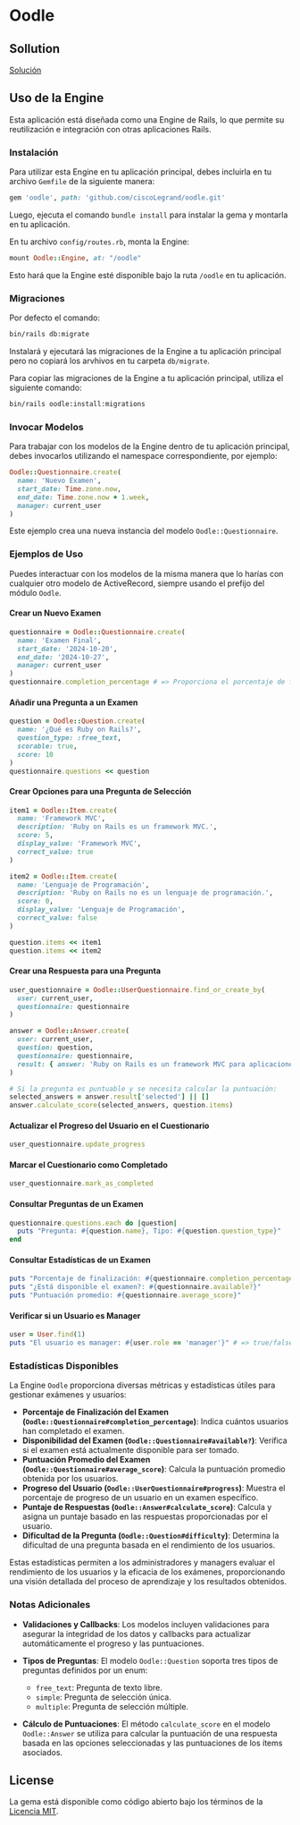 # Oodle

## Sollution
[Solución](doc/solution.md)

## Uso de la Engine

Esta aplicación está diseñada como una Engine de Rails, lo que permite su reutilización e integración con otras aplicaciones Rails.

### Instalación

Para utilizar esta Engine en tu aplicación principal, debes incluirla en tu archivo `Gemfile` de la siguiente manera:

```ruby
gem 'oodle', path: 'github.com/ciscoLegrand/oodle.git'
```

Luego, ejecuta el comando `bundle install` para instalar la gema y montarla en tu aplicación.

En tu archivo `config/routes.rb`, monta la Engine:

```ruby
mount Oodle::Engine, at: "/oodle"
```

Esto hará que la Engine esté disponible bajo la ruta `/oodle` en tu aplicación.

### Migraciones

Por defecto el comando:

```bash
bin/rails db:migrate
```

Instalará y ejecutará las migraciones de la Engine a tu aplicación principal pero no copiará los arvhivos en tu carpeta `db/migrate`.

Para copiar las migraciones de la Engine a tu aplicación principal, utiliza el siguiente comando:

```bash
bin/rails oodle:install:migrations
```

### Invocar Modelos

Para trabajar con los modelos de la Engine dentro de tu aplicación principal, debes invocarlos utilizando el namespace correspondiente, por ejemplo:

```ruby
Oodle::Questionnaire.create(
  name: 'Nuevo Examen',
  start_date: Time.zone.now,
  end_date: Time.zone.now + 1.week,
  manager: current_user
)
```

Este ejemplo crea una nueva instancia del modelo `Oodle::Questionnaire`.

### Ejemplos de Uso

Puedes interactuar con los modelos de la misma manera que lo harías con cualquier otro modelo de ActiveRecord, siempre usando el prefijo del módulo `Oodle`.

#### Crear un Nuevo Examen

```ruby
questionnaire = Oodle::Questionnaire.create(
  name: 'Examen Final',
  start_date: '2024-10-20',
  end_date: '2024-10-27',
  manager: current_user
)
questionnaire.completion_percentage # => Proporciona el porcentaje de finalización del examen
```

#### Añadir una Pregunta a un Examen

```ruby
question = Oodle::Question.create(
  name: '¿Qué es Ruby on Rails?',
  question_type: :free_text,
  scorable: true,
  score: 10
)
questionnaire.questions << question
```

#### Crear Opciones para una Pregunta de Selección

```ruby
item1 = Oodle::Item.create(
  name: 'Framework MVC',
  description: 'Ruby on Rails es un framework MVC.',
  score: 5,
  display_value: 'Framework MVC',
  correct_value: true
)

item2 = Oodle::Item.create(
  name: 'Lenguaje de Programación',
  description: 'Ruby on Rails no es un lenguaje de programación.',
  score: 0,
  display_value: 'Lenguaje de Programación',
  correct_value: false
)

question.items << item1
question.items << item2
```

#### Crear una Respuesta para una Pregunta

```ruby
user_questionnaire = Oodle::UserQuestionnaire.find_or_create_by(
  user: current_user,
  questionnaire: questionnaire
)

answer = Oodle::Answer.create(
  user: current_user,
  question: question,
  questionnaire: questionnaire,
  result: { answer: 'Ruby on Rails es un framework MVC para aplicaciones web' }
)

# Si la pregunta es puntuable y se necesita calcular la puntuación:
selected_answers = answer.result['selected'] || []
answer.calculate_score(selected_answers, question.items)
```

#### Actualizar el Progreso del Usuario en el Cuestionario

```ruby
user_questionnaire.update_progress
```

#### Marcar el Cuestionario como Completado

```ruby
user_questionnaire.mark_as_completed
```

#### Consultar Preguntas de un Examen

```ruby
questionnaire.questions.each do |question|
  puts "Pregunta: #{question.name}, Tipo: #{question.question_type}"
end
```

#### Consultar Estadísticas de un Examen

```ruby
puts "Porcentaje de finalización: #{questionnaire.completion_percentage}%"
puts "¿Está disponible el examen?: #{questionnaire.available?}"
puts "Puntuación promedio: #{questionnaire.average_score}"
```

#### Verificar si un Usuario es Manager

```ruby
user = User.find(1)
puts "El usuario es manager: #{user.role == 'manager'}" # => true/false
```

### Estadísticas Disponibles

La Engine `Oodle` proporciona diversas métricas y estadísticas útiles para gestionar exámenes y usuarios:

- **Porcentaje de Finalización del Examen (`Oodle::Questionnaire#completion_percentage`)**: Indica cuántos usuarios han completado el examen.
- **Disponibilidad del Examen (`Oodle::Questionnaire#available?`)**: Verifica si el examen está actualmente disponible para ser tomado.
- **Puntuación Promedio del Examen (`Oodle::Questionnaire#average_score`)**: Calcula la puntuación promedio obtenida por los usuarios.
- **Progreso del Usuario (`Oodle::UserQuestionnaire#progress`)**: Muestra el porcentaje de progreso de un usuario en un examen específico.
- **Puntaje de Respuestas (`Oodle::Answer#calculate_score`)**: Calcula y asigna un puntaje basado en las respuestas proporcionadas por el usuario.
- **Dificultad de la Pregunta (`Oodle::Question#difficulty`)**: Determina la dificultad de una pregunta basada en el rendimiento de los usuarios.

Estas estadísticas permiten a los administradores y managers evaluar el rendimiento de los usuarios y la eficacia de los exámenes, proporcionando una visión detallada del proceso de aprendizaje y los resultados obtenidos.

### Notas Adicionales

- **Validaciones y Callbacks**: Los modelos incluyen validaciones para asegurar la integridad de los datos y callbacks para actualizar automáticamente el progreso y las puntuaciones.

- **Tipos de Preguntas**: El modelo `Oodle::Question` soporta tres tipos de preguntas definidos por un enum:

  - `free_text`: Pregunta de texto libre.
  - `simple`: Pregunta de selección única.
  - `multiple`: Pregunta de selección múltiple.

- **Cálculo de Puntuaciones**: El método `calculate_score` en el modelo `Oodle::Answer` se utiliza para calcular la puntuación de una respuesta basada en las opciones seleccionadas y las puntuaciones de los ítems asociados.

## License

La gema está disponible como código abierto bajo los términos de la [Licencia MIT](https://opensource.org/licenses/MIT).